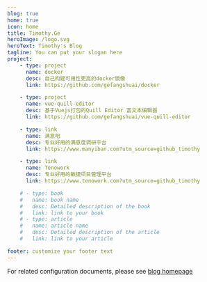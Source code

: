 ```yaml
---
blog: true
home: true
icon: home
title: Timothy.Ge
heroImage: /logo.svg
heroText: Timothy's Blog
tagline: You can put your slogan here
project:
    - type: project
      name: docker
      desc: 自己构建可用性更高的docker镜像
      link: https://github.com/gefangshuai/docker

    - type: project
      name: vue-quill-editor
      desc: 基于Vuejs打包的Quill Editor 富文本编辑器
      link: https://github.com/gefangshuai/vue-quill-editor

    - type: link
      name: 满意吧
      desc: 专业好用的满意度调研平台
      link: https://www.manyibar.com?utm_source=github_timothy

    - type: link
      name: Tenowork
      desc: 专业好用的敏捷项目管理平台
      link: https://www.tenowork.com?utm_source=github_timothy

    # - type: book
    #   name: book name
    #   desc: Detailed description of the book
    #   link: link to your book
    # - type: article
    #   name: article name
    #   desc: Detailed description of the article
    #   link: link to your article

footer: customize your footer text
---
```


For related configuration documents, please see [blog homepage](https://vuepress-theme.mrhope.site/guide/layout/blog/)

